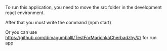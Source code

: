 
To run this application, you need to move the src folder in the development react environment.


After that you must write the command (npm start)

Or you can use https://github.com/dimagumballl/TestForMarichkaCherbadzhy/#/ for run app
